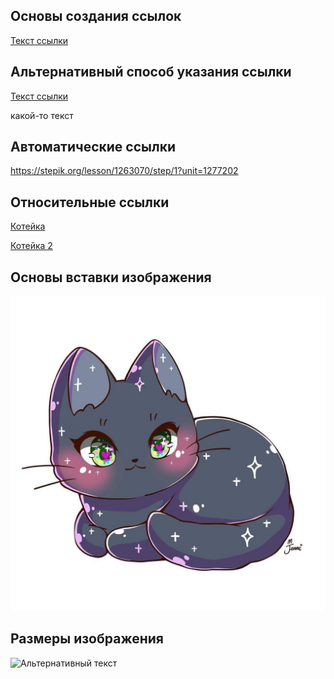 ## Основы создания ссылок

[Текст ссылки](https://stepik.org/lesson/1263070/step/1?unit=1277202)

## Альтернативный способ указания ссылки

[Текст ссылки][1]

какой-то текст

[1]: https://stepik.org/lesson/1263070/step/1?unit=1277202

## Автоматические ссылки

<https://stepik.org/lesson/1263070/step/1?unit=1277202>

## Относительные ссылки

[Котейка](07-cat.jpg)

[Котейка 2](07-cat.jpg)

## Основы вставки изображения

![Котейка](07-cat.jpg)

## Размеры изображения

<img src="https://gas-kvas.com/uploads/posts/2023-03/1678396099_gas-kvas-com-p-kartinki-milikh-kotikov-risunki-anime-4.jpg" alt="Альтернативный текст" style="width: 200px">
